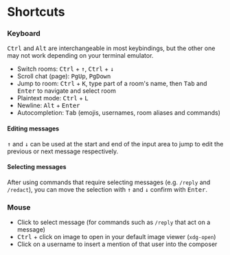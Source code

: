 # Shortcuts
### Keyboard
<kbd>Ctrl</kbd> and <kbd>Alt</kbd> are interchangeable in most keybindings, but
the other one may not work depending on your terminal emulator.

* Switch rooms: <kbd>Ctrl</kbd> + <kbd>↑</kbd>, <kbd>Ctrl</kbd> + <kbd>↓</kbd>
* Scroll chat (page): <kbd>PgUp</kbd>, <kbd>PgDown</kbd>
* Jump to room: <kbd>Ctrl</kbd> + <kbd>K</kbd>, type part of a room's name,
  then <kbd>Tab</kbd> and <kbd>Enter</kbd> to navigate and select room
* Plaintext mode: <kbd>Ctrl</kbd> + <kbd>L</kbd>
* Newline: <kbd>Alt</kbd> + <kbd>Enter</kbd>
* Autocompletion: <kbd>Tab</kbd> (emojis, usernames, room aliases and commands)

#### Editing messages
<kbd>↑</kbd> and <kbd>↓</kbd> can be used at the start and end of the input area
to jump to edit the previous or next message respectively.

#### Selecting messages
After using commands that require selecting messages (e.g. `/reply` and
`/redact`), you can move the selection with <kbd>↑</kbd> and <kbd>↓</kbd>
confirm with <kbd>Enter</kbd>.

### Mouse
* Click to select message (for commands such as `/reply` that act on a message)
* <kbd>Ctrl</kbd> + click on image to open in your default image viewer (`xdg-open`)
* Click on a username to insert a mention of that user into the composer
